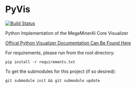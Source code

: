PyVis
=====

[![Build Status](https://secure.travis-ci.org/siggame/PyVis.png?branch=master)](https://travis-ci.org/siggame/PyVis)

Python Implementation of the MegaMinerAI Core Visualizer

[Offical Python Visualizer Documentation Can Be Found Here](http://siggame.github.com/PyVis/)

For requirements, please run from the root directory:

    pip install -r requirements.txt

To get the submodules for this project (if so desired):

    git submodule init && git submodule update
